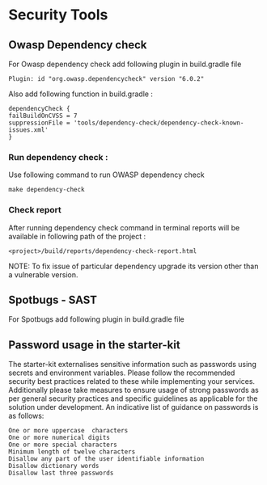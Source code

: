 # Security Tools

## Owasp Dependency check

For Owasp dependency check add following plugin in build.gradle file
```
Plugin: id "org.owasp.dependencycheck" version "6.0.2"
``` 
Also add following function in build.gradle :
```
dependencyCheck {
failBuildOnCVSS = 7
suppressionFile = 'tools/dependency-check/dependency-check-known-issues.xml'
}
```

### Run dependency check :

Use following command to run OWASP dependency check 
```
make dependency-check
```

### Check report 

After running dependency check command in terminal reports will be available in following path of the project :
```
<project>/build/reports/dependency-check-report.html
```
NOTE: To fix issue of particular dependency upgrade its version other than a vulnerable version. 

## Spotbugs - SAST

For Spotbugs add following plugin in build.gradle file

## Password usage in the starter-kit

The starter-kit externalises sensitive information such as passwords using secrets and environment variables. Please follow the recommended security best practices related to these while implementing your services. Additionally please take measures to ensure usage of strong passwords as per general security practices and specific guidelines as applicable for the solution under development. An indicative list of guidance on passwords is as follows:
```
One or more uppercase  characters
One or more numerical digits
One or more special characters
Minimum length of twelve characters
Disallow any part of the user identifiable information
Disallow dictionary words
Disallow last three passwords
```
